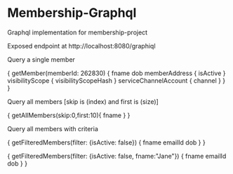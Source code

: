 # Membership-Graphql
Graphql implementation for membership-project

Exposed endpoint at 
http://localhost:8080/graphiql

Query a single member

{
  getMember(memberId: 262830) {
    fname
    dob
    memberAddress {
      isActive
    }
    visibilityScope {
      visibilityScopeHash
    }
    serviceChannelAccount {
      channel
    }
  }
}




Query all members [skip is (index) and first is (size)]

{
  getAllMembers(skip:0,first:10){
    fname
  }
}


Query all members with criteria

{
  getFilteredMembers(filter: {isActive: false}) {
    fname
    emailId
    dob
  }
}

{
  getFilteredMembers(filter: {isActive: false, fname:"Jane"}) {
    fname
    emailId
    dob
  }
}








